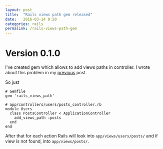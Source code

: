 ```yaml
---
layout: post
title:  "Rails views path gem released"
date:   2016-03-14 0:20
categories: rails
permalink: /rails-views-path-gem
---
```


# Version 0.1.0

I've created gem which allows to add views paths in controller. I wrote about this problem in my [previous](http://thepry.github.io/rails-controllers-hierarchy-and-views) post.

So just

```
# Gemfile
gem 'rails_views_path'

# app/controllers/users/posts_controller.rb
module Users
  class PostsController < ApplicationController
    add_views_path :posts
  end
end
```
After that for each action Rails will look into `app/views/users/posts/` and if view is not found, into `app/views/posts/`.

